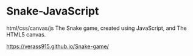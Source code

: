 # Snake-JavaScript
html/css/canvas/js
The Snake game, created using JavaScript, and The HTML5 canvas.

https://verass915.github.io/Snake-game/

